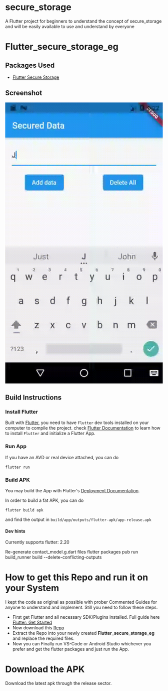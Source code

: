 # secure_storage

A Flutter project for beginners to understand the concept of secure_storage and will be easily available to use and understand by everyone

# Flutter_secure_storage_eg


## Packages Used

- [Flutter Secure Storage](https://pub.dev/packages/flutter_secure_storage)
 
 ## Screenshot

![](secure.gif)

## Build Instructions

### Install Flutter

Built with [Flutter](https://flutter.dev/), you need to have `Flutter` dev tools
installed on your computer to compile the project. check [Flutter Documentation](https://flutter.dev/docs)
 to learn how to install `Flutter` and initialize a Flutter App.
 
 
### Run App

If you have an AVD or real device attached, you can do

```
flutter run 
```

### Build APK

You may build the App with Flutter's [Deployment Documentation](https://flutter.dev/docs).

In order to build a fat APK, you can do 
```
flutter build apk
```
and find the output in `build/app/outputs/flutter-apk/app-release.apk`

#### Dev hints

Currently supports flutter: 2.20

Re-generate contact_model.g.dart files
  flutter packages pub run build_runner build --delete-conflicting-outputs
  
  
# How to get this Repo and run it on your System

I kept the code as original as possible with prober Commented Guides for anyone to understand and implement. Still you need to follow these steps.
  - First get Flutter and all necessary SDK/Plugins installed. Full guide here [Flutter: Get Started](https://flutter.dev/docs/get-started/install)
  - Now download this [Repo](https://github.com/jinosh05/Flutter_secure_storage_eg/zip/master)
  - Extract the Repo into your newly created **Flutter_secure_storage_eg** and replace the required files.
  - Now you can Finally run VS-Code or Android Studio whichever you prefer and get the flutter packages and just run the App.
  
# Download the APK

Download the latest apk through the release sector.
 
